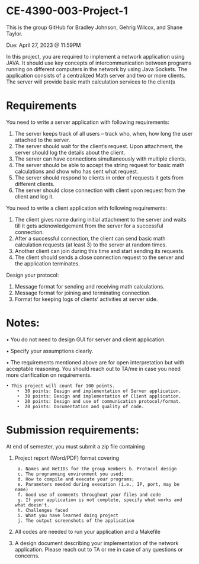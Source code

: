 # CE-4390-003-Project-1

This is the group GitHub for Bradley Johnson, Gehrig Wilcox, and Shane Taylor.

Due: April 27, 2023 @ 11:59PM



In this project, you are required to implement a network application using JAVA. It should use
key concepts of intercommunication between programs running on different computers in the
network by using Java Sockets. The application consists of a centralized Math server and two
or more clients. The server will provide basic math calculation services to the client(s


# Requirements
You need to write a server application with following requirements:
1. The server keeps track of all users – track who, when, how long the user attached to the
   server.
2. The server should wait for the client’s request. Upon attachment, the server should log
   the details about the client.
3. The server can have connections simultaneously with multiple clients.
4. The server should be able to accept the string request for basic math calculations and
   show who has sent what request.
5. The server should respond to clients in order of requests it gets from different clients.
6. The server should close connection with client upon request from the client and log it.

You need to write a client application with following requirements:
1. The client gives name during initial attachment to the server and waits till it gets
   acknowledgement from the server for a successful connection.
2. After a successful connection, the client can send basic math calculation requests (at
   least 3) to the server at random times.
3. Another client can join during this time and start sending its requests.
4. The client should sends a close connection request to the server and the application
   terminates. 

Design your protocol:
1. Message format for sending and receiving math calculations.
2. Message format for joining and terminating connection.
3. Format for keeping logs of clients’ activities at server side. 


# Notes:

• You do not need to design GUI for server and client application.

• Specify your assumptions clearly.

• The requirements mentioned above are for open interpretation but with acceptable  reasoning. You should reach out to TA/me in case you need more clarification on
requirements.

    • This project will count for 100 points.
        •  30 points: Design and implementation of Server application.
        •  30 points: Design and implementation of Client application.
        •  20 points: Design and use of communication protocol/format.
        •  20 points: Documentation and quality of code.


# Submission requirements:

At end of semester, you must submit a zip file containing
1. Project report (Word/PDF) format covering

        a. Names and NetIDs for the group members b. Protocol design 
        c. The programming environment you used;
        d. How to compile and execute your programs; 
        e. Parameters needed during execution (i.e., IP, port, may be name)
        f. Good use of comments throughout your files and code
        g. If your application is not complete, specify what works and what doesn't.
        h. Challenges faced
        i. What you have learned doing project
        j. The output screenshots of the application
2. All codes are needed to run your application and a Makefile
3. A design document describing your implementation of the network application.
   Please reach out to TA or me in case of any questions or concerns.